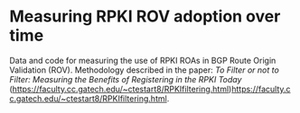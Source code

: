 # Measuring RPKI ROV adoption over time
Data and code for measuring the use of RPKI ROAs in BGP Route Origin Validation (ROV). 
Methodology described in the paper: *To Filter or not to Filter: Measuring the Benefits of Registering in the RPKI Today* (https://faculty.cc.gatech.edu/~ctestart8/RPKIfiltering.html)https://faculty.cc.gatech.edu/~ctestart8/RPKIfiltering.html.

